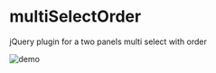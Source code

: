 multiSelectOrder
================

jQuery plugin for a two panels multi select with order

![demo](https://raw.github.com/racoonman/multiSelectOrder/master/demo.png)
